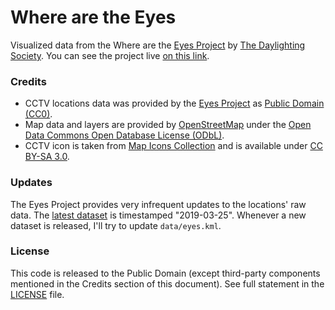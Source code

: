 # Where are the Eyes
Visualized data from the Where are the [Eyes Project](https://eyes.daylightingsociety.org/) by [The Daylighting Society](https://daylightingsociety.org/). You can see the project live [on this link](https://paszternak.me/eyes/).

### Credits

- CCTV locations data was provided by the [Eyes Project](https://eyes.daylightingsociety.org/rawdata) as [Public Domain (CC0)](https://creativecommons.org/publicdomain/zero/1.0/).
- Map data and layers are provided by [OpenStreetMap](https://www.openstreetmap.org/) under the [Open Data Commons Open Database License (ODbL)](https://opendatacommons.org/licenses/odbl/).
- CCTV icon is taken from [Map Icons Collection](https://mapicons.mapsmarker.com/) and is available under [CC BY-SA 3.0](http://creativecommons.org/licenses/by-sa/3.0/).

### Updates

The Eyes Project provides very infrequent updates to the locations' raw data. The [latest dataset](https://eyes.daylightingsociety.org/rawdata) is timestamped "2019-03-25". Whenever a new dataset is released, I'll try to update `data/eyes.kml`.

### License

This code is released to the Public Domain (except third-party components mentioned in the Credits section of this document). See full statement in the [LICENSE](LICENSE) file.

